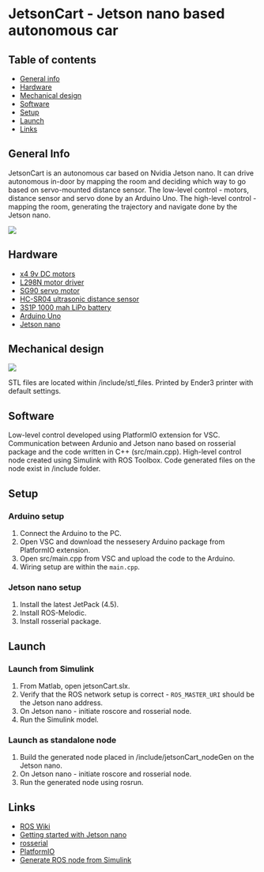 # JetsonCart - Jetson nano based autonomous car

## Table of contents
* [General info](#general-info)
* [Hardware](#hardware)
* [Mechanical design](#mechanical-design)
* [Software](#software)
* [Setup](#setup)
* [Launch](#launch)
* [Links](#links)


## General Info
JetsonCart is an autonomous car based on Nvidia Jetson nano. It can drive autonomous in-door by mapping the room and deciding which way to go based on servo-mounted distance sensor.
The low-level control - motors, distance sensor and servo done by an Arduino Uno.
The high-level control - mapping the room, generating the trajectory and navigate done by the Jetson nano.

![](https://user-images.githubusercontent.com/58637596/118992285-2a87c400-b98d-11eb-9c93-c4ace9f1630a.jpg)


## Hardware
* [x4 9v DC motors](https://www.amazon.com/ApplianPar-Shaft-Gearbox-Plastic-Arduino/dp/B086D5M65M/ref=sr_1_5?dchild=1&keywords=arduino+car+motor&qid=1621510784&sr=8-5)
* [L298N motor driver](https://www.amazon.com/Qunqi-2Packs-Controller-Stepper-Arduino/dp/B01M29YK5U/ref=sr_1_3?crid=3HAA8WN8KBEIQ&dchild=1&keywords=l298n&qid=1621510867&sprefix=L29%2Caps%2C347&sr=8-3)
* [SG90 servo motor](https://www.amazon.com/Smraza-Helicopter-Airplane-Control-Arduino/dp/B07L2SF3R4/ref=sr_1_1_sspa?dchild=1&keywords=servo+motor&qid=1621510890&sr=8-1-spons&psc=1&smid=AMIHZKLK542FQ&spLa=ZW5jcnlwdGVkUXVhbGlmaWVyPUEyS0pOSU9ROFlBUUwzJmVuY3J5cHRlZElkPUEwOTQzOTEyM0sxWEJTOEhLRUcxQyZlbmNyeXB0ZWRBZElkPUEwMzI1MTA5MUFXNEtIUFJQUlZZMSZ3aWRnZXROYW1lPXNwX2F0ZiZhY3Rpb249Y2xpY2tSZWRpcmVjdCZkb05vdExvZ0NsaWNrPXRydWU=)
* [HC-SR04 ultrasonic distance sensor](https://www.amazon.com/Smraza-Ultrasonic-Distance-Mounting-Duemilanove/dp/B01JG09DCK/ref=sr_1_1_sspa?dchild=1&keywords=ultrasonic+sensor&qid=1621510929&sr=8-1-spons&psc=1&spLa=ZW5jcnlwdGVkUXVhbGlmaWVyPUExNVVKUzcyUlhMRjExJmVuY3J5cHRlZElkPUExMDA5ODQ0MzdNS05USjgzUkNYTiZlbmNyeXB0ZWRBZElkPUEwNDIyMDEyMjNLSDE1TkdLU0lJQSZ3aWRnZXROYW1lPXNwX2F0ZiZhY3Rpb249Y2xpY2tSZWRpcmVjdCZkb05vdExvZ0NsaWNrPXRydWU=)
* [3S1P 1000 mah LiPo battery](https://www.amazon.com/1000mAh-Airplane-Quadcopter-Helicopter-Multi-Motor/dp/B07TJW4SY9/ref=sr_1_5?dchild=1&keywords=1000mah+3s1p+11.v+lipo&qid=1621510990&sr=8-5)
* [Arduino Uno](https://www.amazon.com/Arduino-A000066-ARDUINO-UNO-R3/dp/B008GRTSV6/ref=sr_1_3?dchild=1&keywords=arduino+uno&qid=1621511012&sr=8-3)
* [Jetson nano](https://www.amazon.com/NVIDIA-Jetson-Nano-Developer-945-13541-0000-000/dp/B08J157LHH/ref=sr_1_4?dchild=1&keywords=jetson+nano&qid=1621511032&sr=8-4)

## Mechanical design
![](https://user-images.githubusercontent.com/58637596/119221207-dc8ecf80-baf6-11eb-8cb1-7f8218945035.jpg)

STL files are located within /include/stl_files. Printed by Ender3 printer with default settings.

## Software
Low-level control developed using PlatformIO extension for VSC. Communication between Ardunio and Jetson nano based on rosserial package and the code written in C++ (src/main.cpp).
High-level control node created using Simulink with ROS Toolbox. Code generated files on the node exist in /include folder.

## Setup
### Arduino setup
1. Connect the Arduino to the PC.
2. Open VSC and download the nessesery Arduino package from PlatformIO extension.
3. Open src/main.cpp from VSC and upload the code to the Arduino.
4. Wiring setup are within the `main.cpp`.

### Jetson nano setup
1. Install the latest JetPack (4.5).
2. Install ROS-Melodic.
3. Install rosserial package.

## Launch
### Launch from Simulink
1. From Matlab, open jetsonCart.slx.
2. Verify that the ROS network setup is correct - `ROS_MASTER_URI` should be the Jetson nano address.
3. On Jetson nano - initiate roscore and rosserial node.
4. Run the Simulink model.

### Launch as standalone node
1. Build the generated node placed in /include/jetsonCart_nodeGen on the Jetson nano.
2. On Jetson nano - initiate roscore and rosserial node.
3. Run the generated node using rosrun.

## Links
* [ROS Wiki](http://wiki.ros.org/ROS/Introduction)
* [Getting started with Jetson nano](https://developer.nvidia.com/embedded/learn/get-started-jetson-nano-2gb-devkit)
* [rosserial](http://wiki.ros.org/rosserial)
* [PlatformIO](https://platformio.org/)
* [Generate ROS node from Simulink](https://www.mathworks.com/help/ros/ug/generate-a-standalone-ros-node-from-simulink.html)


